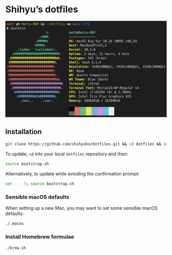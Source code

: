 # Shihyu’s dotfiles

![](./rsync_exclude/neofetch.png)

## Installation

```bash
git clone https://github.com/shihyuho/dotfiles.git && cd dotfiles && source bootstrap.sh
```

To update, `cd` into your local `dotfiles` repository and then:

```bash
source bootstrap.sh
```

Alternatively, to update while avoiding the confirmation prompt:

```bash
set -- -f; source bootstrap.sh
```

### Sensible macOS defaults

When setting up a new Mac, you may want to set some sensible macOS defaults:

```bash
./.macos
```

### Install Homebrew formulae

```bash
./brew.sh
```
